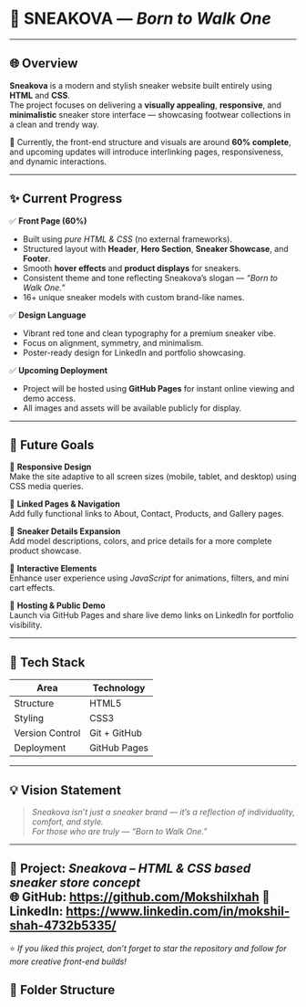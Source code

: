 # 🧢 SNEAKOVA — *Born to Walk One*

---

## 🌐 Overview  
**Sneakova** is a modern and stylish sneaker website built entirely using **HTML** and **CSS**.  
The project focuses on delivering a **visually appealing**, **responsive**, and **minimalistic** sneaker store interface — showcasing footwear collections in a clean and trendy way.  

🧩 Currently, the front-end structure and visuals are around **60% complete**, and upcoming updates will introduce interlinking pages, responsiveness, and dynamic interactions.

---

## ✨ Current Progress  

✅ **Front Page (60%)**  
- Built using *pure HTML & CSS* (no external frameworks).  
- Structured layout with **Header**, **Hero Section**, **Sneaker Showcase**, and **Footer**.  
- Smooth **hover effects** and **product displays** for sneakers.  
- Consistent theme and tone reflecting Sneakova’s slogan — *“Born to Walk One.”*  
- 16+ unique sneaker models with custom brand-like names.  

✅ **Design Language**  
- Vibrant red tone and clean typography for a premium sneaker vibe.  
- Focus on alignment, symmetry, and minimalism.  
- Poster-ready design for LinkedIn and portfolio showcasing.  

✅ **Upcoming Deployment**  
- Project will be hosted using **GitHub Pages** for instant online viewing and demo access.  
- All images and assets will be available publicly for display.

---

## 🚀 Future Goals  

🔸 **Responsive Design**  
Make the site adaptive to all screen sizes (mobile, tablet, and desktop) using CSS media queries.  

🔸 **Linked Pages & Navigation**  
Add fully functional links to About, Contact, Products, and Gallery pages.  

🔸 **Sneaker Details Expansion**  
Add model descriptions, colors, and price details for a more complete product showcase.  

🔸 **Interactive Elements**  
Enhance user experience using *JavaScript* for animations, filters, and mini cart effects.  

🔸 **Hosting & Public Demo**  
Launch via GitHub Pages and share live demo links on LinkedIn for portfolio visibility.

---

## 🧱 Tech Stack  

| Area | Technology |
|------|-------------|
| Structure | HTML5 |
| Styling | CSS3 |
| Version Control | Git + GitHub |
| Deployment | GitHub Pages |

---

## 💡 Vision Statement  

> *Sneakova isn’t just a sneaker brand — it’s a reflection of individuality, comfort, and style.*  
> *For those who are truly — “Born to Walk One.”*

---
💼 Project: *Sneakova – HTML & CSS based sneaker store concept*  
🌐 GitHub: https://github.com/Mokshilxhah 
🔗 LinkedIn: https://www.linkedin.com/in/mokshil-shah-4732b5335/
---

⭐ *If you liked this project, don’t forget to star the repository and follow for more creative front-end builds!*

## 📁 Folder Structure  

